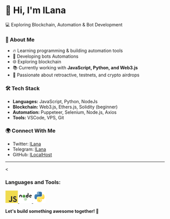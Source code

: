 # 👋 Hi, I'm lLana  
💻 Exploring Blockchain, Automation & Bot Development  

### 🚀 About Me  
- 🔥 Learning programming & building automation tools  
- 🤖 Developing bots Automations  
- 🌐 Exploring blockchain  
- 📚 Currently working with **JavaScript, Python, and Web3.js**  
- 🎯 Passionate about retroactive, testnets, and crypto airdrops  


### 🛠️ Tech Stack  
- **Languages:** JavaScript, Python, NodeJs
- **Blockchain:** Web3.js, Ethers.js, Solidity (beginner)  
- **Automation:** Puppeteer, Selenium, Node.js, Axios
- **Tools:** VSCode, VPS, Git  


### 🌍 Connect With Me  
- Twitter: [lLana](https://twitter.com/triski_m)  
- Telegram: [lLana](https://t.me/jeruknipis69)  
- GitHub: [lLocalHost](https://github.com/0x-Disciple)  

---



<<h3 align="left">Languages and Tools:</h3>
<p align="left"> <a href="https://developer.mozilla.org/en-US/docs/Web/JavaScript" target="_blank" rel="noreferrer"> <img src="https://raw.githubusercontent.com/devicons/devicon/master/icons/javascript/javascript-original.svg" alt="javascript" width="40" height="40"/> </a> <a href="https://nodejs.org" target="_blank" rel="noreferrer"> <img src="https://raw.githubusercontent.com/devicons/devicon/master/icons/nodejs/nodejs-original-wordmark.svg" alt="nodejs" width="40" height="40"/> </a> <a href="https://www.python.org" target="_blank" rel="noreferrer"> <img src="https://raw.githubusercontent.com/devicons/devicon/master/icons/python/python-original.svg" alt="python" width="40" height="40"/> </a> </p>



**Let's build something awesome together! 🚀**